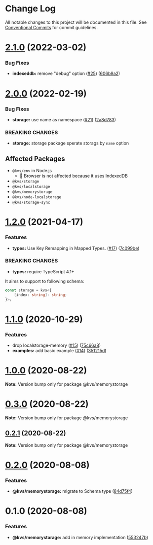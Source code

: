 # Change Log

All notable changes to this project will be documented in this file.
See [Conventional Commits](https://conventionalcommits.org) for commit guidelines.

# [2.1.0](https://github.com/azu/kvs/compare/v2.0.0...v2.1.0) (2022-03-02)


### Bug Fixes

* **indexeddb:** remove "debug" option ([#25](https://github.com/azu/kvs/issues/25)) ([606b9a2](https://github.com/azu/kvs/commit/606b9a20611583e1105e13d54a6cc11b5459625a))





# [2.0.0](https://github.com/azu/kvs/compare/v1.2.0...v2.0.0) (2022-02-19)


### Bug Fixes

* **storage:** use name as namespace ([#21](https://github.com/azu/kvs/issues/21)) ([2a8d783](https://github.com/azu/kvs/commit/2a8d7831bed970c94ae4fdad84639f5f373a8b6b))


### BREAKING CHANGES

* **storage:** storage package sperate storags by `name` option

## Affected Packages

- `@kvs/env` in Node.js
  - 📝 Browser is not affected because it uses IndexedDB
- `@kvs/storage`
- `@kvs/localstorage`
- `@kvs/memorystorage`
- `@kvs/node-localstorage`
- `@kvs/storage-sync`





# [1.2.0](https://github.com/azu/kvs/compare/v1.1.0...v1.2.0) (2021-04-17)


### Features

* **types:** Use Key Remapping in Mapped Types. ([#17](https://github.com/azu/kvs/issues/17)) ([7c099be](https://github.com/azu/kvs/commit/7c099be4ae39adedba78d111574347395e024362))


### BREAKING CHANGES

* **types:** require TypeScript 4.1+

It aims to support to following schema:

```ts
const storage = kvs<{
    [index: string]: string;
}>;
```





# [1.1.0](https://github.com/azu/kvs/compare/v1.0.0...v1.1.0) (2020-10-29)


### Features

* drop localstorage-memory ([#15](https://github.com/azu/kvs/issues/15)) ([75c66a8](https://github.com/azu/kvs/commit/75c66a866260bd337f7a3146557fea0356fda2d2))
* **examples:** add basic example ([#14](https://github.com/azu/kvs/issues/14)) ([351215d](https://github.com/azu/kvs/commit/351215d6c04158201768036caaa6e792c72717ea))





# [1.0.0](https://github.com/azu/kvs/compare/v0.3.1...v1.0.0) (2020-08-22)

**Note:** Version bump only for package @kvs/memorystorage





# [0.3.0](https://github.com/azu/kvs/compare/v0.2.1...v0.3.0) (2020-08-22)

**Note:** Version bump only for package @kvs/memorystorage





## [0.2.1](https://github.com/azu/kvs/compare/v0.2.0...v0.2.1) (2020-08-22)

**Note:** Version bump only for package @kvs/memorystorage





# [0.2.0](https://github.com/azu/kvs/compare/v0.1.0...v0.2.0) (2020-08-08)


### Features

* **@kvs/memorystorage:** migrate to Schema type ([84d75f4](https://github.com/azu/kvs/commit/84d75f4407b33119da6d4745adea611f2b80404e))





# 0.1.0 (2020-08-08)


### Features

* **@kvs/memorystorage:** add in memory implementation ([553247b](https://github.com/azu/kvs/commit/553247b76a8bbacb03deaee4cfd3b787d74ecd65))
